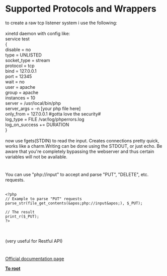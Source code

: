 # Supported Protocols and Wrappers



to create a raw tcp listener system i use the following:<br><br>xinetd daemon with config like:<br>service test<br>{<br>        disable      = no<br>        type         = UNLISTED<br>        socket_type  = stream<br>        protocol     = tcp<br>        bind         = 127.0.0.1<br>        port         = 12345<br>        wait         = no<br>        user         = apache<br>        group        = apache<br>        instances    = 10<br>        server       = /usr/local/bin/php<br>        server_args  = -n [your php file here]<br>        only_from    = 127.0.0.1 #gotta love the security#<br>        log_type     = FILE /var/log/phperrors.log<br>        log_on_success += DURATION<br>}<br><br>now use fgets(STDIN) to read the input. Creates connections pretty quick, works like a charm.Writing can be done using the STDOUT, or just echo. Be aware that you&apos;re completely bypassing the webserver and thus certain variables will not be available.  

#

You can use "php://input" to accept and parse "PUT", "DELETE", etc. requests.<br><br>

```
<?php
// Example to parse "PUT" requests 
parse_str(file_get_contents(&apos;php://input&apos;), $_PUT);

// The result
print_r($_PUT);
?>
```
<br><br>(very useful for Restful API)  

#

[Official documentation page](https://www.php.net/manual/en/wrappers.php)

**[To root](/README.md)**